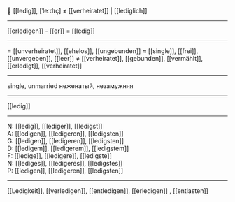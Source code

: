 👰 [[ledig]], [ˈleːdɪç] ≠ [[verheiratet]] | [[lediglich]]

---
[[erledigen]] - [[er]] = [[ledig]]

---
= [[unverheiratet]], [[ehelos]], [[ungebunden]]
≈ [[single]], [[frei]], [[unvergeben]], [[leer]]
≠ [[verheiratet]], [[gebunden]], [[vermählt]], [[erledigt]], [[verheiratet]]

---
single, unmarried
неженатый, незамужняя

---
[[ledig]]

---
N: [[ledig]], [[lediger]], [[ledigst]]  
A: [[ledigen]], [[ledigeren]], [[ledigsten]]  
G: [[ledigen]], [[ledigeren]], [[ledigsten]]  
D: [[ledigem]], [[ledigerem]], [[ledigstem]]  
F: [[ledige]], [[ledigere]], [[ledigste]]  
N: [[lediges]], [[ledigeres]], [[ledigstes]]  
P: [[ledigen]], [[ledigeren]], [[ledigsten]]  

---
[[Ledigkeit]], [[verledigen]], [[entledigen]], [[erledigen]]
, [[entlasten]]